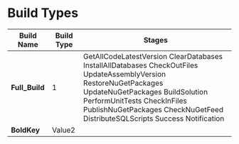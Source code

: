 # Build Types

| Build Name| Build Type | Stages |
|-|-|-|
|__Full_Build__| 1 | GetAllCodeLatestVersion	ClearDatabases	InstallAllDatabases	CheckOutFiles	UpdateAssemblyVersion	RestoreNuGetPackages	UpdateNuGetPackages	BuildSolution	PerformUnitTests	CheckInFiles	PublishNuGetPackages	CheckNuGetFeed	DistributeSQLScripts	Success Notification |
|__BoldKey__| Value2 |
